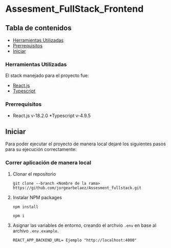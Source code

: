 
# Assesment_FullStack_Frontend

## Tabla de contenidos

- [Herramientas Utilizadas](#herramientas-utilizadas)
- [Prerrequisitos](#prerrequisitos)
- [Iniciar](#iniciar)


### Herramientas Utilizadas

El stack manejado para el proyecto fue:

* [React.js](https://reactjs.org/) 
* [Typescript](https://www.typescriptlang.org/) 

### Prerrequisitos

* React.js v-18.2.0
*Typescript v-4.9.5

## Iniciar

Para poder ejecutar el proyecto de manera local dejaré los siguientes pasos para su ejecución correctamente:

### Correr aplicación de manera local 

1. Clonar el repositorio
   ```
   git clone --branch <Nombre de la rama> https://github.com/jorgearbelaez/Assesment_fullstack.git
   ```
   
   
2. Instalar NPM packages 
   ```
   npm install
   ```
   ```
   npm i
   ```
   
3. Asignar las variables de entorno, creando el archvio `.env` en base al archivo `.env.example`.

   ```
   REACT_APP_BACKEND_URL= Ejemplo "http://localhost:4000"
   ```
   

 
